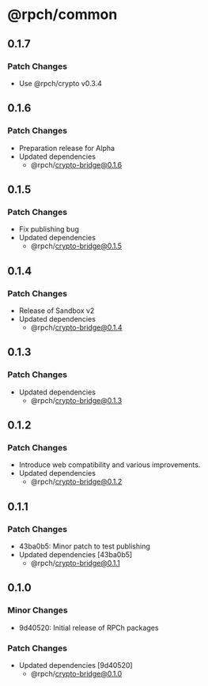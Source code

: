 # @rpch/common

## 0.1.7

### Patch Changes

- Use @rpch/crypto v0.3.4

## 0.1.6

### Patch Changes

- Preparation release for Alpha
- Updated dependencies
  - @rpch/crypto-bridge@0.1.6

## 0.1.5

### Patch Changes

- Fix publishing bug
- Updated dependencies
  - @rpch/crypto-bridge@0.1.5

## 0.1.4

### Patch Changes

- Release of Sandbox v2
- Updated dependencies
  - @rpch/crypto-bridge@0.1.4

## 0.1.3

### Patch Changes

- Updated dependencies
  - @rpch/crypto-bridge@0.1.3

## 0.1.2

### Patch Changes

- Introduce web compatibility and various improvements.
- Updated dependencies
  - @rpch/crypto-bridge@0.1.2

## 0.1.1

### Patch Changes

- 43ba0b5: Minor patch to test publishing
- Updated dependencies [43ba0b5]
  - @rpch/crypto-bridge@0.1.1

## 0.1.0

### Minor Changes

- 9d40520: Initial release of RPCh packages

### Patch Changes

- Updated dependencies [9d40520]
  - @rpch/crypto-bridge@0.1.0
